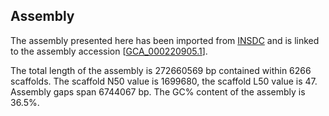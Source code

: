 **Assembly**
--------

The assembly presented here has been imported from [INSDC](http://www.insdc.org) and is linked to the assembly accession [[GCA\_000220905.1](http://www.ebi.ac.uk/ena/data/view/GCA_000220905.1)].

The total length of the assembly is 272660569 bp contained within 6266 scaffolds.
The scaffold N50 value is 1699680, the scaffold L50 value is 47.
Assembly gaps span 6744067 bp. The GC% content of the assembly is 36.5%.
